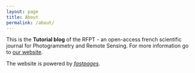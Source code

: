 ```yaml
---
layout: page
title: About
permalink: /about/
---
```


This is the **Tutorial blog** of the RFPT - an open-access french scientific journal for Photogrammetry and Remote Sensing. 
For more information go to [our website](https://rfpt.sfpt.fr).



The website is powered by *[fastpages](https://github.com/fastai/fastpages)*.
